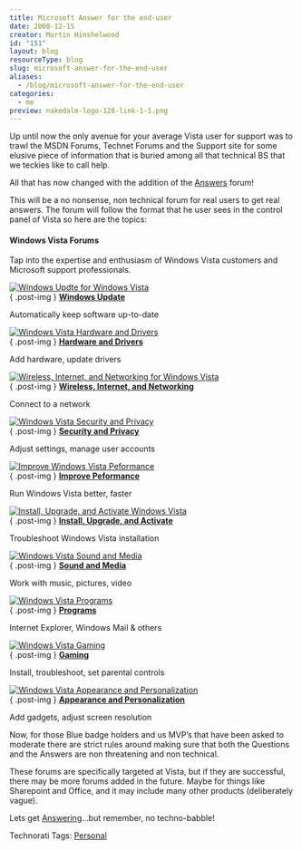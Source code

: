 ```yaml
---
title: Microsoft Answer for the end-user
date: 2008-12-15
creator: Martin Hinshelwood
id: "151"
layout: blog
resourceType: blog
slug: microsoft-answer-for-the-end-user
aliases:
  - /blog/microsoft-answer-for-the-end-user
categories:
  - me
preview: nakedalm-logo-128-link-1-1.png
---
```


Up until now the only avenue for your average Vista user for support was to trawl the MSDN Forums, Technet Forums and the Support site for some elusive piece of information that is buried among all that technical BS that we teckies like to call help.

All that has now changed with the addition of the [Answers](http://social.answers.microsoft.com/) forum!

This will be a no nonsense, non technical forum for real users to get real answers. The forum will follow the format that he user sees in the control panel of Vista so here are the topics:

#### Windows Vista Forums

Tap into the expertise and enthusiasm of Windows Vista customers and Microsoft support professionals.

[![Windows Updte for Windows Vista](<images/dd228911.icon_update(en-us,MSDN.10).gif>)](http://social.answers.microsoft.com/Forums/en/vistawu/threads/)  
{ .post-img }
[**Windows Update**](http://social.answers.microsoft.com/Forums/en/vistawu/threads/)

Automatically keep software up-to-date

[![Windows Vista Hardware and Drivers](<images/dd228911.icon_hardware(en-us,MSDN.10).gif>)](http://social.answers.microsoft.com/Forums/en-US/vistahardware/threads/#filter:answered)  
{ .post-img }
[**Hardware and Drivers**](http://social.answers.microsoft.com/Forums/en-US/vistahardware/threads/#filter:answered)

Add hardware, update drivers

[![Wireless, Internet, and Networking for Windows Vista](<images/dd228911.icon_online(en-us,MSDN.10).gif>)](http://social.answers.microsoft.com/Forums/en-US/vistanetworking/threads/#filter:answered)  
{ .post-img }
[**Wireless, Internet, and Networking**](http://social.answers.microsoft.com/Forums/en-US/vistanetworking/threads/#filter:answered)

Connect to a network

[![Windows Vista Security and Privacy](<images/dd228911.icon_security(en-us,MSDN.10).gif>)](http://social.answers.microsoft.com/Forums/en-US/vistasecurity/threads/#filter:answered)  
{ .post-img }
[**Security and Privacy**](http://social.answers.microsoft.com/Forums/en-US/vistasecurity/threads/#filter:answered)

Adjust settings, manage user accounts

[![Improve Windows Vista Peformance](<images/dd228911.icon_performance(en-us,MSDN.10).gif>)](http://social.answers.microsoft.com/Forums/en-US/vistaperformance/threads/#filter:answered)  
{ .post-img }
[**Improve Peformance**](http://social.answers.microsoft.com/Forums/en-US/vistaperformance/threads/#filter:answered)

Run Windows Vista better, faster

[![Install, Upgrade, and Activate Windows Vista](<images/dd228911.icon_activation(en-us,MSDN.10).gif>)](http://social.answers.microsoft.com/Forums/en-US/vistainstall/threads/#filter:answered)  
{ .post-img }
[**Install, Upgrade, and Activate**](http://social.answers.microsoft.com/Forums/en-US/vistainstall/threads/#filter:answered)

Troubleshoot Windows Vista installation

[![Windows Vista Sound and Media](<images/dd228911.icon_entertainment(en-us,MSDN.10).gif>)](http://social.answers.microsoft.com/Forums/en-US/vistamedia/threads/#filter:answered)  
{ .post-img }
[**Sound and Media**](http://social.answers.microsoft.com/Forums/en-US/vistamedia/threads/#filter:answered)

Work with music, pictures, video

[![Windows Vista Programs](<images/dd228911.icon_programs(en-us,MSDN.10).gif>)](http://social.answers.microsoft.com/Forums/en-US/vistaprograms/threads/#filter:answered)  
{ .post-img }
[**Programs**](http://social.answers.microsoft.com/Forums/en-US/vistaprograms/threads/#filter:answered)

Internet Explorer, Windows Mail & others

[![Windows Vista Gaming](<images/dd228911.icon_gaming(en-us,MSDN.10).gif>)](http://social.answers.microsoft.com/Forums/en-US/vistagaming/threads/#filter:answered)  
{ .post-img }
[**Gaming**](http://social.answers.microsoft.com/Forums/en-US/vistagaming/threads/#filter:answered)

Install, troubleshoot, set parental controls

[![Windows Vista Appearance and Personalization](<images/dd228911.icon_personalization(en-us,MSDN.10).gif>)](http://social.answers.microsoft.com/Forums/en-US/vistaappearance/threads/#filter:answered)  
{ .post-img }
[**Appearance and Personalization**](http://social.answers.microsoft.com/Forums/en-US/vistaappearance/threads/#filter:answered)

Add gadgets, adjust screen resolution

Now, for those Blue badge holders and us MVP’s that have been asked to moderate there are strict rules around making sure that both the Questions and the Answers are non threatening and non technical.

These forums are specifically targeted at Vista, but if they are successful, there may be more forums added in the future. Maybe for things like Sharepoint and Office, and it may include many other products (deliberately vague).

Lets get [Answering](http://social.answers.microsoft.com/)…but remember, no techno-babble!

Technorati Tags: [Personal](http://technorati.com/tags/Personal)

